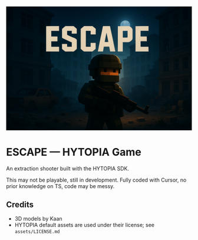 ![ESCAPE](https://raw.githubusercontent.com/SQ-WARE/ESCAPE/master/banner.png)

# ESCAPE — HYTOPIA Game

An extraction shooter built with the HYTOPIA SDK.

This may not be playable, still in development.
Fully coded with Cursor, no prior knowledge on TS, code may be messy.


## Credits

- 3D models by Kaan
- HYTOPIA default assets are used under their license; see `assets/LICENSE.md`



